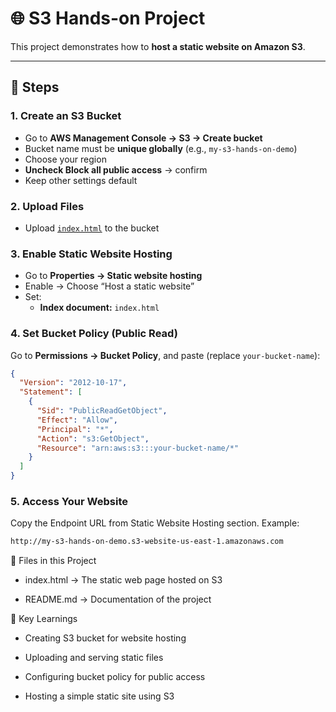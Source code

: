 # 🌐 S3 Hands-on Project

This project demonstrates how to **host a static website on Amazon S3**.

---

## 📝 Steps

### 1. Create an S3 Bucket
- Go to **AWS Management Console → S3 → Create bucket**
- Bucket name must be **unique globally** (e.g., `my-s3-hands-on-demo`)
- Choose your region
- **Uncheck Block all public access** → confirm
- Keep other settings default

### 2. Upload Files
- Upload [`index.html`](./index.html) to the bucket

### 3. Enable Static Website Hosting
- Go to **Properties → Static website hosting**
- Enable → Choose “Host a static website”
- Set:
  - **Index document:** `index.html`

### 4. Set Bucket Policy (Public Read)
Go to **Permissions → Bucket Policy**, and paste (replace `your-bucket-name`):

```json
{
  "Version": "2012-10-17",
  "Statement": [
    {
      "Sid": "PublicReadGetObject",
      "Effect": "Allow",
      "Principal": "*",
      "Action": "s3:GetObject",
      "Resource": "arn:aws:s3:::your-bucket-name/*"
    }
  ]
}
```

### 5. Access Your Website
Copy the Endpoint URL from Static Website Hosting section.
Example:
```bash
http://my-s3-hands-on-demo.s3-website-us-east-1.amazonaws.com
```

📂 Files in this Project

- index.html → The static web page hosted on S3

- README.md → Documentation of the project

🎯 Key Learnings

- Creating S3 bucket for website hosting

- Uploading and serving static files

- Configuring bucket policy for public access

- Hosting a simple static site using S3
